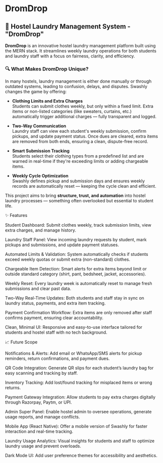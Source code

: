 # DromDrop

## 🧺 Hostel Laundry Management System - "DromDrop"

**DromDrop** is an innovative hostel laundry management platform built using the MERN stack. It streamlines weekly laundry operations for both students and laundry staff with a focus on fairness, clarity, and efficiency.

### 🔍 What Makes DromDrop Unique?

In many hostels, laundry management is either done manually or through outdated systems, leading to confusion, delays, and disputes. Swashly changes the game by offering:

- **Clothing Limits and Extra Charges**  
  Students can submit clothes weekly, but only within a fixed limit. Extra items or non-listed categories (like sweaters, curtains, etc.) automatically trigger additional charges — fully transparent and logged.

- **Two-Way Communication**  
  Laundry staff can view each student's weekly submission, confirm pickups, and update payment status. Once dues are cleared, extra items are removed from both ends, ensuring a clean, dispute-free record.

- **Smart Submission Tracking**  
  Students select their clothing types from a predefined list and are warned in real-time if they're exceeding limits or adding chargeable items.

- **Weekly Cycle Optimization**  
  Swashly defines pickup and submission days and ensures weekly records are automatically reset — keeping the cycle clean and efficient.

This project aims to bring **structure, trust, and automation** into hostel laundry processes — something often overlooked but essential to student life.


✨ Features

Student Dashboard: Submit clothes weekly, track submission limits, view extra charges, and manage history.

Laundry Staff Panel: View incoming laundry requests by student, mark pickups and submissions, and update payment statuses.

Automated Limits & Validation: System automatically checks if students exceed weekly quotas or submit extra (non-standard) clothes.

Chargeable Item Detection: Smart alerts for extra items beyond limit or outside standard category (shirt, pant, bedsheet, jacket, accessories).

Weekly Reset: Every laundry week is automatically reset to manage fresh submissions and clear past data.

Two-Way Real-Time Updates: Both students and staff stay in sync on laundry status, payments, and extra item tracking.

Payment Confirmation Workflow: Extra items are only removed after staff confirms payment, ensuring clear accountability.

Clean, Minimal UI: Responsive and easy-to-use interface tailored for students and hostel staff with no tech background.


📈 Future Scope

Notifications & Alerts: Add email or WhatsApp/SMS alerts for pickup reminders, return confirmations, and payment dues.

QR Code Integration: Generate QR slips for each student’s laundry bag for easy scanning and tracking by staff.

Inventory Tracking: Add lost/found tracking for misplaced items or wrong returns.

Payment Gateway Integration: Allow students to pay extra charges digitally through Razorpay, Paytm, or UPI.

Admin Super Panel: Enable hostel admin to oversee operations, generate usage reports, and manage conflicts.

Mobile App (React Native): Offer a mobile version of Swashly for faster interaction and real-time tracking.

Laundry Usage Analytics: Visual insights for students and staff to optimize laundry usage and prevent overloads.

Dark Mode UI: Add user preference themes for accessibility and aesthetics.
